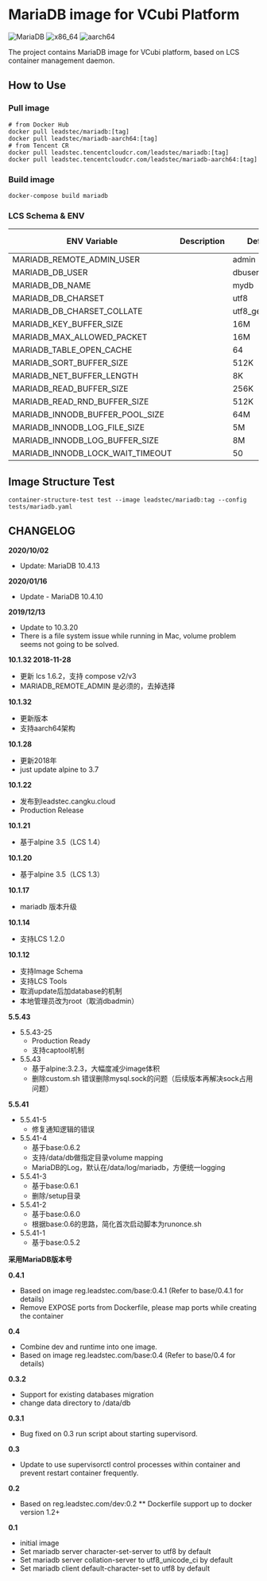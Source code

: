 # MariaDB image for VCubi Platform

![MariaDB](https://img.shields.io/badge/mariadb-10.4.13,_latest-blue)
![x86_64](https://img.shields.io/badge/x86_64-supported-brightgreen)
![aarch64](https://img.shields.io/badge/aarch64-supported-brightgreen)

The project contains MariaDB image for VCubi platform, based on LCS container management daemon.

## How to Use

### Pull image
    # from Docker Hub
    docker pull leadstec/mariadb:[tag]
    docker pull leadstec/mariadb-aarch64:[tag]
    # from Tencent CR
    docker pull leadstec.tencentcloudcr.com/leadstec/mariadb:[tag]
    docker pull leadstec.tencentcloudcr.com/leadstec/mariadb-aarch64:[tag]

### Build image
    docker-compose build mariadb

### LCS Schema & ENV

| ENV Variable              | Description               | Default | Accept Values | Required |
|---------------------------|---------------------------|---------|---------------|----------|
| MARIADB_REMOTE_ADMIN_USER |                           |  admin  |     |          |
| MARIADB_DB_USER           |                           |  dbuser |               |          |
| MARIADB_DB_NAME           |                           |   mydb  |               |          |
| MARIADB_DB_CHARSET        |                           |   utf8  |               |          |
| MARIADB_DB_CHARSET_COLLATE|                           | utf8_general_ci |       |          |
| MARIADB_KEY_BUFFER_SIZE   |                           |   16M   |               |          |
| MARIADB_MAX_ALLOWED_PACKET|                           |   16M   |     |          |
| MARIADB_TABLE_OPEN_CACHE  |                           |   64    |     |          |
| MARIADB_SORT_BUFFER_SIZE  |                           |   512K  |     |          |
| MARIADB_NET_BUFFER_LENGTH |                           |    8K   |     |          |
| MARIADB_READ_BUFFER_SIZE  |                           |   256K  |     |          |
| MARIADB_READ_RND_BUFFER_SIZE  |                       |   512K  |     |          |
| MARIADB_INNODB_BUFFER_POOL_SIZE   |                   |   64M   |     |          |
| MARIADB_INNODB_LOG_FILE_SIZE  |                       |   5M    |     |          |
| MARIADB_INNODB_LOG_BUFFER_SIZE|                       |   8M    | | |
| MARIADB_INNODB_LOCK_WAIT_TIMEOUT  |                   |   50    |      |          |

## Image Structure Test
    container-structure-test test --image leadstec/mariadb:tag --config tests/mariadb.yaml

## CHANGELOG

**2020/10/02**
* Update: MariaDB 10.4.13

**2020/01/16**
* Update - MariaDB 10.4.10

**2019/12/13**
* Update to 10.3.20
* There is a file system issue while running in Mac, volume problem seems not going to be solved.

**10.1.32 2018-11-28**
* 更新 lcs 1.6.2，支持 compose v2/v3
* MARIADB_REMOTE_ADMIN 是必须的，去掉选择

**10.1.32**
* 更新版本
* 支持aarch64架构

**10.1.28**
* 更新2018年
* just update alpine to 3.7

**10.1.22**
* 发布到leadstec.cangku.cloud
* Production Release

**10.1.21**

* 基于alpine 3.5（LCS 1.4）

**10.1.20**

* 基于alpine 3.5（LCS 1.3）

**10.1.17**

* mariadb 版本升级

**10.1.14**

* 支持LCS 1.2.0

**10.1.12**

* 支持Image Schema
* 支持LCS Tools
* 取消update后加database的机制
* 本地管理员改为root（取消dbadmin）

**5.5.43**

* 5.5.43-25
    - Production Ready
    - 支持captool机制
* 5.5.43
    - 基于alpine:3.2.3，大幅度减少image体积
    - 删除custom.sh 错误删除mysql.sock的问题（后续版本再解决sock占用问题）

**5.5.41**

* 5.5.41-5
    - 修复通知逻辑的错误
* 5.5.41-4
    - 基于base:0.6.2
    - 支持/data/db做指定目录volume mapping
    - MariaDB的Log，默认在/data/log/mariadb，方便统一logging
* 5.5.41-3
    - 基于base:0.6.1
    - 删除/setup目录
* 5.5.41-2
    - 基于base:0.6.0
    - 根据base:0.6的思路，简化首次启动脚本为runonce.sh
* 5.5.41-1
    - 基于base:0.5.2

**采用MariaDB版本号**

**0.4.1**

* Based on image reg.leadstec.com/base:0.4.1 (Refer to base/0.4.1 for details)
* Remove EXPOSE ports from Dockerfile, please map ports while creating the container

**0.4**

* Combine dev and runtime into one image.
* Based on image reg.leadstec.com/base:0.4 (Refer to base/0.4 for details)

**0.3.2**

* Support for existing databases migration
* change data directory to /data/db

**0.3.1**

* Bug fixed on 0.3 run script about starting supervisord.

**0.3**

* Update to use supervisorctl control processes within container and prevent restart container frequently.

**0.2**

* Based on reg.leadstec.com/dev:0.2
** Dockerfile support up to docker version 1.2+

**0.1**

* initial image
* Set mariadb server character-set-server to utf8 by default
* Set mariadb server collation-server to utf8_unicode_ci by default
* Set mariadb client default-character-set to utf8 by default

